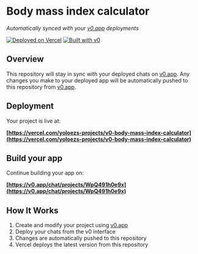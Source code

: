 # Body mass index calculator

*Automatically synced with your [v0.app](https://v0.app) deployments*

[![Deployed on Vercel](https://img.shields.io/badge/Deployed%20on-Vercel-black?style=for-the-badge&logo=vercel)](https://vercel.com/yoloezs-projects/v0-body-mass-index-calculator)
[![Built with v0](https://img.shields.io/badge/Built%20with-v0.app-black?style=for-the-badge)](https://v0.app/chat/projects/WpQ491h0e9x)

## Overview

This repository will stay in sync with your deployed chats on [v0.app](https://v0.app).
Any changes you make to your deployed app will be automatically pushed to this repository from [v0.app](https://v0.app).

## Deployment

Your project is live at:

**[https://vercel.com/yoloezs-projects/v0-body-mass-index-calculator](https://vercel.com/yoloezs-projects/v0-body-mass-index-calculator)**

## Build your app

Continue building your app on:

**[https://v0.app/chat/projects/WpQ491h0e9x](https://v0.app/chat/projects/WpQ491h0e9x)**

## How It Works

1. Create and modify your project using [v0.app](https://v0.app)
2. Deploy your chats from the v0 interface
3. Changes are automatically pushed to this repository
4. Vercel deploys the latest version from this repository